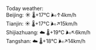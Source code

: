 Today weather:  
Beijing: ☀️   🌡️+17°C 🌬️↑4km/h  
Tianjin: ☀️   🌡️+17°C 🌬️↗15km/h  
Shijiazhuang: ☁️   🌡️+19°C 🌬️↖6km/h  
Tangshan: ☁️   🌡️+18°C 🌬️↗14km/h  
